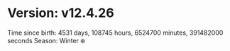 # Version: v12.4.26
Time since birth: 4531 days, 108745 hours, 6524700 minutes, 391482000 seconds
Season: Winter ❄️
